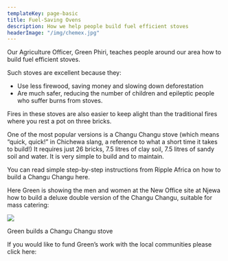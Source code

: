 ```yaml
---
templateKey: page-basic
title: Fuel-Saving Ovens
description: How we help people build fuel efficient stoves
headerImage: "/img/chemex.jpg"
---
```


Our Agriculture Officer, Green Phiri, teaches people around our area how to build fuel efficient stoves.

Such stoves are excellent because they:

- Use less firewood, saving money and slowing down deforestation
- Are much safer, reducing the number of children and epileptic people who suffer burns from stoves.

Fires in these stoves are also easier to keep alight than the traditional fires where you rest a pot on three bricks.

One of the most popular versions is a Changu Changu stove (which means “quick, quick!” in Chichewa slang, a reference to what a short time it takes to build!) It requires just 26 bricks, 7.5 litres of clay soil, 7.5 litres of sandy soil and water. It is very simple to build and to maintain.

You can read simple step-by-step instructions from Ripple Africa on how to build a Changu Changu here.

Here Green is showing the men and women at the New Office site at Njewa how to build a deluxe double version of the Changu Changu, suitable for mass catering:

![](/img/DSC_1172.jpg)

Green builds a Changu Changu stove

If you would like to fund Green’s work with the local communities please click here:
